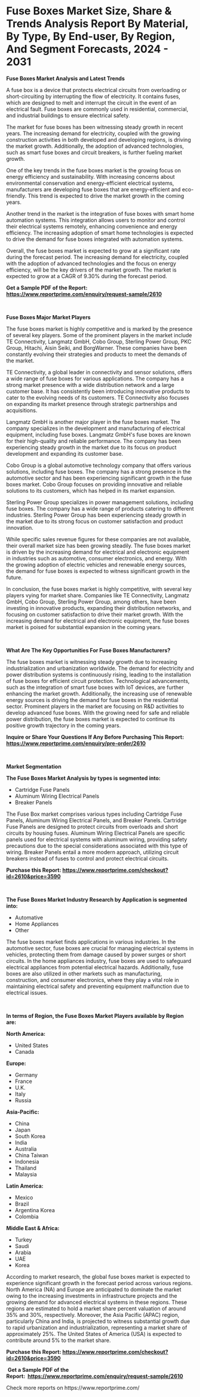<p><h1>Fuse Boxes Market Size, Share & Trends Analysis Report By Material, By Type, By End-user, By Region, And Segment Forecasts, 2024 - 2031</h1></p><p><strong>Fuse Boxes Market Analysis and Latest Trends</strong></p>
<p><p>A fuse box is a device that protects electrical circuits from overloading or short-circuiting by interrupting the flow of electricity. It contains fuses, which are designed to melt and interrupt the circuit in the event of an electrical fault. Fuse boxes are commonly used in residential, commercial, and industrial buildings to ensure electrical safety.</p><p>The market for fuse boxes has been witnessing steady growth in recent years. The increasing demand for electricity, coupled with the growing construction activities in both developed and developing regions, is driving the market growth. Additionally, the adoption of advanced technologies, such as smart fuse boxes and circuit breakers, is further fueling market growth.</p><p>One of the key trends in the fuse boxes market is the growing focus on energy efficiency and sustainability. With increasing concerns about environmental conservation and energy-efficient electrical systems, manufacturers are developing fuse boxes that are energy-efficient and eco-friendly. This trend is expected to drive the market growth in the coming years.</p><p>Another trend in the market is the integration of fuse boxes with smart home automation systems. This integration allows users to monitor and control their electrical systems remotely, enhancing convenience and energy efficiency. The increasing adoption of smart home technologies is expected to drive the demand for fuse boxes integrated with automation systems.</p><p>Overall, the fuse boxes market is expected to grow at a significant rate during the forecast period. The increasing demand for electricity, coupled with the adoption of advanced technologies and the focus on energy efficiency, will be the key drivers of the market growth. The market is expected to grow at a CAGR of 9.30% during the forecast period.</p></p>
<p><strong>Get a Sample PDF of the Report:&nbsp; <a href="https://www.reportprime.com/enquiry/request-sample/2610">https://www.reportprime.com/enquiry/request-sample/2610</a></strong></p>
<p>&nbsp;</p>
<p><strong>Fuse Boxes Major Market Players</strong></p>
<p><p>The fuse boxes market is highly competitive and is marked by the presence of several key players. Some of the prominent players in the market include TE Connectivity, Langmatz GmbH, Cobo Group, Sterling Power Group, PKC Group, Hitachi, Aisin Seiki, and BorgWarner. These companies have been constantly evolving their strategies and products to meet the demands of the market.</p><p>TE Connectivity, a global leader in connectivity and sensor solutions, offers a wide range of fuse boxes for various applications. The company has a strong market presence with a wide distribution network and a large customer base. It has consistently been introducing innovative products to cater to the evolving needs of its customers. TE Connectivity also focuses on expanding its market presence through strategic partnerships and acquisitions.</p><p>Langmatz GmbH is another major player in the fuse boxes market. The company specializes in the development and manufacturing of electrical equipment, including fuse boxes. Langmatz GmbH's fuse boxes are known for their high-quality and reliable performance. The company has been experiencing steady growth in the market due to its focus on product development and expanding its customer base.</p><p>Cobo Group is a global automotive technology company that offers various solutions, including fuse boxes. The company has a strong presence in the automotive sector and has been experiencing significant growth in the fuse boxes market. Cobo Group focuses on providing innovative and reliable solutions to its customers, which has helped in its market expansion.</p><p>Sterling Power Group specializes in power management solutions, including fuse boxes. The company has a wide range of products catering to different industries. Sterling Power Group has been experiencing steady growth in the market due to its strong focus on customer satisfaction and product innovation.</p><p>While specific sales revenue figures for these companies are not available, their overall market size has been growing steadily. The fuse boxes market is driven by the increasing demand for electrical and electronic equipment in industries such as automotive, consumer electronics, and energy. With the growing adoption of electric vehicles and renewable energy sources, the demand for fuse boxes is expected to witness significant growth in the future.</p><p>In conclusion, the fuse boxes market is highly competitive, with several key players vying for market share. Companies like TE Connectivity, Langmatz GmbH, Cobo Group, Sterling Power Group, among others, have been investing in innovative products, expanding their distribution networks, and focusing on customer satisfaction to drive their market growth. With the increasing demand for electrical and electronic equipment, the fuse boxes market is poised for substantial expansion in the coming years.</p></p>
<p>&nbsp;</p>
<p><strong>What Are The Key Opportunities For Fuse Boxes Manufacturers?</strong></p>
<p><p>The fuse boxes market is witnessing steady growth due to increasing industrialization and urbanization worldwide. The demand for electricity and power distribution systems is continuously rising, leading to the installation of fuse boxes for efficient circuit protection. Technological advancements, such as the integration of smart fuse boxes with IoT devices, are further enhancing the market growth. Additionally, the increasing use of renewable energy sources is driving the demand for fuse boxes in the residential sector. Prominent players in the market are focusing on R&D activities to develop advanced fuse boxes. With the growing need for safe and reliable power distribution, the fuse boxes market is expected to continue its positive growth trajectory in the coming years.</p></p>
<p><strong>Inquire or Share Your Questions If Any Before Purchasing This Report: <a href="https://www.reportprime.com/enquiry/pre-order/2610">https://www.reportprime.com/enquiry/pre-order/2610</a></strong></p>
<p>&nbsp;</p>
<p><strong>Market Segmentation</strong></p>
<p><strong>The Fuse Boxes Market Analysis by types is segmented into:</strong></p>
<p><ul><li>Cartridge Fuse Panels</li><li>Aluminum Wiring Electrical Panels</li><li>Breaker Panels</li></ul></p>
<p><p>The Fuse Box market comprises various types including Cartridge Fuse Panels, Aluminum Wiring Electrical Panels, and Breaker Panels. Cartridge Fuse Panels are designed to protect circuits from overloads and short circuits by housing fuses. Aluminum Wiring Electrical Panels are specific panels used for electrical systems with aluminum wiring, providing safety precautions due to the special considerations associated with this type of wiring. Breaker Panels entail a more modern approach, utilizing circuit breakers instead of fuses to control and protect electrical circuits.</p></p>
<p><strong>Purchase this Report:&nbsp;<a href="https://www.reportprime.com/checkout?id=2610&price=3590">https://www.reportprime.com/checkout?id=2610&price=3590</a></strong></p>
<p>&nbsp;</p>
<p><strong>The Fuse Boxes Market Industry Research by Application is segmented into:</strong></p>
<p><ul><li>Automative</li><li>Home Appliances</li><li>Other</li></ul></p>
<p><p>The fuse boxes market finds applications in various industries. In the automotive sector, fuse boxes are crucial for managing electrical systems in vehicles, protecting them from damage caused by power surges or short circuits. In the home appliances industry, fuse boxes are used to safeguard electrical appliances from potential electrical hazards. Additionally, fuse boxes are also utilized in other markets such as manufacturing, construction, and consumer electronics, where they play a vital role in maintaining electrical safety and preventing equipment malfunction due to electrical issues.</p></p>
<p>&nbsp;</p>
<p><strong>In terms of Region, the Fuse Boxes Market Players available by Region are:</strong></p>
<p>
    <p> <strong> North America: </strong>
        <ul>
            <li>United States</li>
            <li>Canada</li>
        </ul>
        </p> 
    <p> <strong> Europe: </strong>
        <ul>
            <li>Germany</li>
            <li>France</li>
            <li>U.K.</li>
            <li>Italy</li>
            <li>Russia</li>
        </ul>
        </p> 
    <p> <strong> Asia-Pacific: </strong>
        <ul>
            <li>China</li>
            <li>Japan</li>
            <li>South Korea</li>
            <li>India</li>
            <li>Australia</li>
            <li>China Taiwan</li>
            <li>Indonesia</li>
            <li>Thailand</li>
            <li>Malaysia</li>
        </ul>
        </p> 
    <p> <strong> Latin America: </strong>
        <ul>
            <li>Mexico</li>
            <li>Brazil</li>
            <li>Argentina Korea</li>
            <li>Colombia</li>
        </ul>
        </p> 
    <p> <strong> Middle East & Africa: </strong>
        <ul>
            <li>Turkey</li>
            <li>Saudi</li>
            <li>Arabia</li>
            <li>UAE</li>
            <li>Korea</li>
        </ul>
    </p>
    </p>
<p><p>According to market research, the global fuse boxes market is expected to experience significant growth in the forecast period across various regions. North America (NA) and Europe are anticipated to dominate the market owing to the increasing investments in infrastructure projects and the growing demand for advanced electrical systems in these regions. These regions are estimated to hold a market share percent valuation of around 35% and 30%, respectively. Moreover, the Asia Pacific (APAC) region, particularly China and India, is projected to witness substantial growth due to rapid urbanization and industrialization, representing a market share of approximately 25%. The United States of America (USA) is expected to contribute around 5% to the market share.</p></p>
<p><strong>Purchase this Report: <a href="https://www.reportprime.com/checkout?id=2610&price=3590">https://www.reportprime.com/checkout?id=2610&price=3590</a></strong></p>
<p>&nbsp;<strong>Get a Sample PDF of the Report:&nbsp;&nbsp;<a href="https://www.reportprime.com/enquiry/request-sample/2610">https://www.reportprime.com/enquiry/request-sample/2610</a></strong></p>
<p><strong></strong></p>
<p>Check more reports on https://www.reportprime.com/</p>